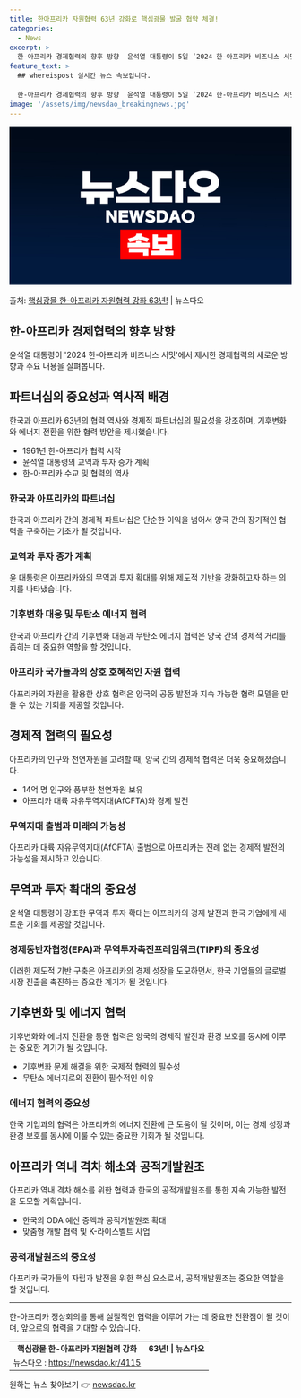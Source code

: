 ```yaml
---
title: 한아프리카 자원협력 63년 강화로 핵심광물 발굴 협약 체결!
categories:
  - News
excerpt: >
  한-아프리카 경제협력의 향후 방향  윤석열 대통령이 5일 ‘2024 한-아프리카 비즈니스 서밋’에 참석하여 …
feature_text: >
  ## whereispost 실시간 뉴스 속보입니다.

  한-아프리카 경제협력의 향후 방향  윤석열 대통령이 5일 ‘2024 한-아프리카 비즈니스 서밋’에 참석하여 …
image: '/assets/img/newsdao_breakingnews.jpg'
---
```


![뉴스다오 속보](/assets/img/newsdao_breakingnews.jpg)

<p>출처: <a href="https://newsdao.kr/4115" rel="dofollow">핵심광물 한-아프리카 자원협력 강화 63년!</a> | 뉴스다오</p>

<h2 data-ke-size="size26">한-아프리카 경제협력의 향후 방향</h2>
<p data-ke-size="size16">윤석열 대통령이 '2024 한-아프리카 비즈니스 서밋'에서 제시한 경제협력의 새로운 방향과 주요 내용을 살펴봅니다.</p>

<h2 data-ke-size="size24">파트너십의 중요성과 역사적 배경</h2>
<p data-ke-size="size16">한국과 아프리카 63년의 협력 역사와 경제적 파트너십의 필요성을 강조하며, 기후변화와 에너지 전환을 위한 협력 방안을 제시했습니다.</p>

<ul>
	<li>1961년 한-아프리카 협력 시작</li>
	<li>윤석열 대통령의 교역과 투자 증가 계획</li>
	<li>한-아프리카 수교 및 협력의 역사</li>
</ul>

<h3>한국과 아프리카의 파트너십</h3>
<p data-ke-size="size16">한국과 아프리카 간의 경제적 파트너십은 단순한 이익을 넘어서 양국 간의 장기적인 협력을 구축하는 기초가 될 것입니다.</p>

<h3>교역과 투자 증가 계획</h3>
<p data-ke-size="size16">윤 대통령은 아프리카와의 무역과 투자 확대를 위해 제도적 기반을 강화하고자 하는 의지를 나타냈습니다.</p>

<h3>기후변화 대응 및 무탄소 에너지 협력</h3>
<p data-ke-size="size16">한국과 아프리카 간의 기후변화 대응과 무탄소 에너지 협력은 양국 간의 경제적 거리를 좁히는 데 중요한 역할을 할 것입니다.</p>

<h3>아프리카 국가들과의 상호 호혜적인 자원 협력</h3>
<p data-ke-size="size16">아프리카의 자원을 활용한 상호 협력은 양국의 공동 발전과 지속 가능한 협력 모델을 만들 수 있는 기회를 제공할 것입니다.</p>

<h2 data-ke-size="size24">경제적 협력의 필요성</h2>
<p data-ke-size="size16">아프리카의 인구와 천연자원을 고려할 때, 양국 간의 경제적 협력은 더욱 중요해졌습니다.</p>

<ul>
	<li>14억 명 인구와 풍부한 천연자원 보유</li>
	<li>아프리카 대륙 자유무역지대(AfCFTA)와 경제 발전</li>
</ul>

<h3>무역지대 출범과 미래의 가능성</h3>
<p data-ke-size="size16">아프리카 대륙 자유무역지대(AfCFTA) 출범으로 아프리카는 전례 없는 경제적 발전의 가능성을 제시하고 있습니다.</p>

<h2 data-ke-size="size24">무역과 투자 확대의 중요성</h2>
<p data-ke-size="size16">윤석열 대통령이 강조한 무역과 투자 확대는 아프리카의 경제 발전과 한국 기업에게 새로운 기회를 제공할 것입니다.</p>

<h3>경제동반자협정(EPA)과 무역투자촉진프레임워크(TIPF)의 중요성</h3>
<p data-ke-size="size16">이러한 제도적 기반 구축은 아프리카의 경제 성장을 도모하면서, 한국 기업들의 글로벌 시장 진출을 촉진하는 중요한 계기가 될 것입니다.</p>

<h2 data-ke-size="size24">기후변화 및 에너지 협력</h2>
<p data-ke-size="size16">기후변화와 에너지 전환을 통한 협력은 양국의 경제적 발전과 환경 보호를 동시에 이루는 중요한 계기가 될 것입니다.</p>

<ul>
	<li>기후변화 문제 해결을 위한 국제적 협력의 필수성</li>
	<li>무탄소 에너지로의 전환이 필수적인 이유</li>
</ul>

<h3>에너지 협력의 중요성</h3>
<p data-ke-size="size16">한국 기업과의 협력은 아프리카의 에너지 전환에 큰 도움이 될 것이며, 이는 경제 성장과 환경 보호를 동시에 이룰 수 있는 중요한 기회가 될 것입니다.</p>

<h2 data-ke-size="size24">아프리카 역내 격차 해소와 공적개발원조</h2>
<p data-ke-size="size16">아프리카 역내 격차 해소를 위한 협력과 한국의 공적개발원조를 통한 지속 가능한 발전을 도모할 계획입니다.</p>

<ul>
	<li>한국의 ODA 예산 증액과 공적개발원조 확대</li>
	<li>맞춤형 개발 협력 및 K-라이스벨트 사업</li>
</ul>

<h3>공적개발원조의 중요성</h3>
<p data-ke-size="size16">아프리카 국가들의 자립과 발전을 위한 핵심 요소로서, 공적개발원조는 중요한 역할을 할 것입니다.</p>

<hr data-ke-size="wide">

<p data-ke-size="size16">한-아프리카 정상회의를 통해 실질적인 협력을 이루어 가는 데 중요한 전환점이 될 것이며, 앞으로의 협력을 기대할 수 있습니다.</p>

<table>
	<tr>
		<td style="text-align: center; height: 17px;"><b>핵심광물 한-아프리카 자원협력 강화</b></td>
		<td style="text-align: center; height: 17px;"><b>63년! | 뉴스다오</b></td>
	</tr>
	<tr>
		<td style="text-align: center; height: 17px;">뉴스다오  : <a href="https://newsdao.kr/4115">https://newsdao.kr/4115</a></td>
		<td style="text-align: center; height: 17px;"></td>
	</tr>
</table> 

원하는 뉴스 찾아보기 👉 <a href="https://newsdao.kr" rel="dofollow">newsdao.kr</a>


